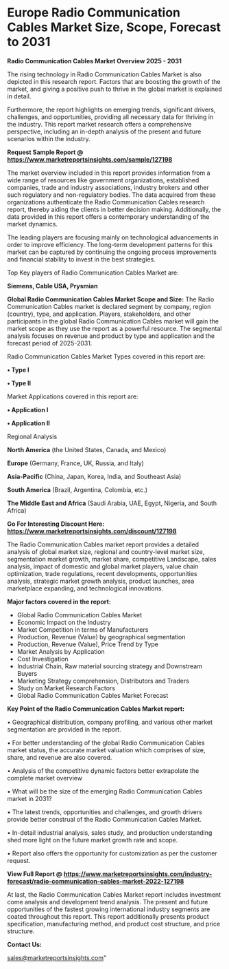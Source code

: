  # Europe Radio Communication Cables Market Size, Scope, Forecast to 2031

<Strong> Radio Communication Cables Market Overview 2025 - 2031</strong>

The rising technology in Radio Communication Cables Market is also depicted in this research report. Factors that are boosting the growth of the market, and giving a positive push to thrive in the global market is explained in detail.

Furthermore, the report highlights on emerging trends, significant drivers, challenges, and opportunities, providing all necessary data for thriving in the industry. This report market research offers a comprehensive perspective, including an in-depth analysis of the present and future scenarios within the industry.

<strong>Request Sample Report @ <a href=https://www.marketreportsinsights.com/sample/127198>https://www.marketreportsinsights.com/sample/127198</a></strong>

The market overview included in this report provides information from a wide range of resources like government organizations, established companies, trade and industry associations, industry brokers and other such regulatory and non-regulatory bodies. The data acquired from these organizations authenticate the Radio Communication Cables research report, thereby aiding the clients in better decision making. Additionally, the data provided in this report offers a contemporary understanding of the market dynamics.

The leading players are focusing mainly on technological advancements in order to improve efficiency. The long-term development patterns for this market can be captured by continuing the ongoing process improvements and financial stability to invest in the best strategies.

Top Key players of Radio Communication Cables Market are:

<strong>Siemens, Cable USA, Prysmian</strong>

<strong><b>Global Radio Communication Cables Market Scope and Size:</b></strong>
The Radio Communication Cables market is declared segment by company, region (country), type, and application. Players, stakeholders, and other participants in the global Radio Communication Cables market will gain the market scope as they use the report as a powerful resource. The segmental analysis focuses on revenue and product by type and application and the forecast period of 2025-2031.

Radio Communication Cables Market Types covered in this report are:

<strong>• Type I

• Type II</strong>

Market Applications covered in this report are:

<strong>• Application I

• Application II</strong> 

Regional Analysis

<strong>North America</strong> (the United States, Canada, and Mexico)

<strong>Europe</strong> (Germany, France, UK, Russia, and Italy)

<strong>Asia-Pacific</strong> (China, Japan, Korea, India, and Southeast Asia)

<strong>South America</strong> (Brazil, Argentina, Colombia, etc.)

<strong>The Middle East and Africa</strong> (Saudi Arabia, UAE, Egypt, Nigeria, and South Africa)

<strong>Go For Interesting Discount Here: <a href=https://www.marketreportsinsights.com/discount/127198>https://www.marketreportsinsights.com/discount/127198</a></strong>

The Radio Communication Cables market report provides a detailed analysis of global market size, regional and country-level market size, segmentation market growth, market share, competitive Landscape, sales analysis, impact of domestic and global market players, value chain optimization, trade regulations, recent developments, opportunities analysis, strategic market growth analysis, product launches, area marketplace expanding, and technological innovations.

<strong><b>Major factors covered in the report:</b></strong>
<ul>
  <li>Global Radio Communication Cables Market </li>
  <li>Economic Impact on the Industry</li>
  <li>Market Competition in terms of Manufacturers</li>
  <li>Production, Revenue (Value) by geographical segmentation</li>
  <li>Production, Revenue (Value), Price Trend by Type</li>
  <li>Market Analysis by Application</li>
  <li>Cost Investigation</li>
  <li>Industrial Chain, Raw material sourcing strategy and Downstream Buyers</li>
  <li>Marketing Strategy comprehension, Distributors and Traders</li>
  <li>Study on Market Research Factors</li>
  <li>Global Radio Communication Cables Market Forecast</li>
</ul>

<strong><b>Key Point of the Radio Communication Cables Market report:</b></strong>

• Geographical distribution, company profiling, and various other market segmentation are provided in the report.

• For better understanding of the global Radio Communication Cables market status, the accurate market valuation which comprises of size, share, and revenue are also covered.

• Analysis of the competitive dynamic factors better extrapolate the complete market overview

• What will be the size of the emerging Radio Communication Cables market in 2031?

• The latest trends, opportunities and challenges, and growth drivers provide better construal of the Radio Communication Cables Market.

• In-detail industrial analysis, sales study, and production understanding shed more light on the future market growth rate and scope.

• Report also offers the opportunity for customization as per the customer request.

<strong><b>View Full Report @ <a href=https://www.marketreportsinsights.com/industry-forecast/radio-communication-cables-market-2022-127198>https://www.marketreportsinsights.com/industry-forecast/radio-communication-cables-market-2022-127198</a></b></strong>


At last, the Radio Communication Cables Market report includes investment come analysis and development trend analysis. The present and future opportunities of the fastest growing international industry segments are coated throughout this report. This report additionally presents product specification, manufacturing method, and product cost structure, and price structure.

<strong>Contact Us:</strong>

sales@marketreportsinsights.com"
